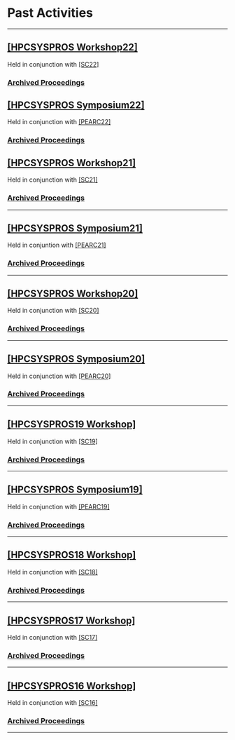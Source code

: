 # Past Activities

------
## [[HPCSYSPROS Workshop22]](http://sighpc-syspros.org/workshops/2022/)
Held in conjunction with [[SC22]](https://sc22.supercomputing.org/)
### [Archived Proceedings](https://github.com/HPCSYSPROS/Workshop22)

## [[HPCSYSPROS Symposium22]](http://sighpc-syspros.org/symposiums/2022/)
Held in conjunction with [[PEARC22]](https://pearc.acm.org/pearc22/)
### [Archived Proceedings](https://github.com/HPCSYSPROS/Symposium22)

## [[HPCSYSPROS Workshop21]](http://sighpc-syspros.org/workshops/2021/)
Held in conjunction with [[SC21]](https://sc21.supercomputing.org/)
### [Archived Proceedings](https://github.com/HPCSYSPROS/Workshop21)

------
## [[HPCSYSPROS Symposium21]](http://sighpc-syspros.org/symposiums/2021/)
Held in conjuntion with [[PEARC21]](https://pearc.acm.org/pearc21/)
### [Archived Proceedings](https://github.com/HPCSYSPROS/Symposium21)

------
## [[HPCSYSPROS Workshop20]](http://sighpc-syspros.org/workshops/2020/)
Held in conjunction with [[SC20]](http://sc20.supercomputing.org)
### [Archived Proceedings](https://github.com/HPCSYSPROS/Workshop20/)

------
## [[HPCSYSPROS Symposium20]](http://sighpc-syspros.org/symposiums/2020/)
Held in conjunction with [[PEARC20]](https://pearc.acm.org/pearc20/)
### [Archived Proceedings](https://github.com/HPCSYSPROS/Symposium20/)

------
## [[HPCSYSPROS19 Workshop]](http://sighpc-syspros.org/workshops/2019/) 
Held in conjunction with [[SC19]](http://sc19.supercomputing.org)
### [Archived Proceedings](http://sighpc-syspros.org/proceedings/Workshop19)

------
## [[HPCSYSPROS Symposium19]](http://sighpc-syspros.org/symposiums/2019/)
Held in conjunction with [[PEARC19]](https://www.pearc19.pearc.org)
### [Archived Proceedings](http://sighpc-syspros.org/proceedings/Symposium19)

------
## [[HPCSYSPROS18 Workshop]](http://sighpc-syspros.org/workshops/2018/) 
Held in conjunction with [[SC18]](http://sc18.supercomputing.org)
### [Archived Proceedings](http://sighpc-syspros.org/proceedings/Workshop18)

------
## [[HPCSYSPROS17 Workshop]](http://sighpc-syspros.org/workshops/2017/index.php.html)
Held in conjunction with [[SC17]](http://sc17.supercomputing.org)
### [Archived Proceedings](http://sighpc-syspros.org/proceedings/Workshop17)

------
## [[HPCSYSPROS16 Workshop]](http://sighpc-syspros.org/workshops/2016/index.php.html)
Held in conjunction with [[SC16]](http://sc16.supercomputing.org)
### [Archived Proceedings](http://sighpc-syspros.org/proceedings/Workshop16)
------
